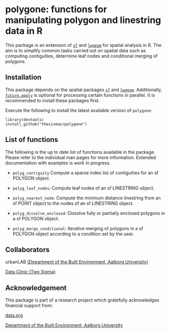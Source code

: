 # **polygone:** functions for manipulating polygon and linestring data in R

This package is an extension of [`sf`](https://github.com/r-spatial/sf) and [`lwgeom`](https://github.com/r-spatial/lwgeom) for spatial analysis in R. The aim is to simplify common tasks carried out on spatial data such as computing contiguities, determine leaf nodes and conditional merging of polygons.

## Installation

This package depends on the spatial packages [`sf`](https://github.com/r-spatial/sf) and [`lwgeom`](https://github.com/r-spatial/lwgeom). Additionally, [`future.apply`](https://github.com/HenrikBengtsson/future.apply) is optional for processing certain functions in parallel. It is recommended to install these packages first.

Execute the following to install the latest available version of `polygone`:

    library(devtools)
    install_github("thesixmax/polygone")

## List of functions

The following is the up to date list of functions available in the package. Please refer to the individual man pages for more information. Extended documentation with examples is work in progress.

-   `polyg_contiguity` Compute a sparse index list of contiguities for an sf POLYGON object.

-   `polyg_leaf_nodes`: Compute leaf nodes of an sf LINESTRING object.

-   `polyg_nearest_node`: Compute the minimum distance linestring from an sf POINT object to the nodes of an sf LINESTRING object.

-   `polyg_dissolve_enclosed`: Dissolve fully or partially enclosed polygons in a sf POLYGON object.

-   `polyg_merge_conditional`: Iterative merging of polygons in a sf POLYGON object according to a condition set by the user.

## Collaborators

urbanLAB [(Department of the Built Environment, Aalborg University)](https://www.en.build.aau.dk)

[Data Clinic (Two Sigma)](https://dataclinic.twosigma.com)

## Acknowledgement

This package is part of a research project which gratefully acknowledges financial support from:

[data.org](https://data.org)

[Department of the Built Environment, Aalborg University](https://www.en.build.aau.dk)
